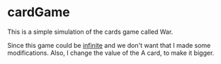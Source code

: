 # cardGame
This is a simple simulation of the cards game called War.

Since this game could be [infinite](https://arxiv.org/pdf/1007.1371.pdf) and we don't want that I made some modifications. Also, I change the value of the A card, to make it bigger. 

